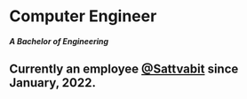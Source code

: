 <h1>Computer Engineer</h1>
<h5>A Bachelor of Engineering</h5>

<h2> Currently an employee <a href="https://www.sattvabit.com/" target="_blank" >@Sattvabit</a> since January, 2022. </h2>
